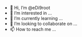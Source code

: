 - 👋 Hi, I’m @eDi9root
- 👀 I’m interested in ...
- 🌱 I’m currently learning ...
- 💞️ I’m looking to collaborate on ...
- 📫 How to reach me ...

<!---
eDi9root/eDi9root is a ✨ special ✨ repository because its `README.md` (this file) appears on your GitHub profile.
You can click the Preview link to take a look at your changes.
--->
